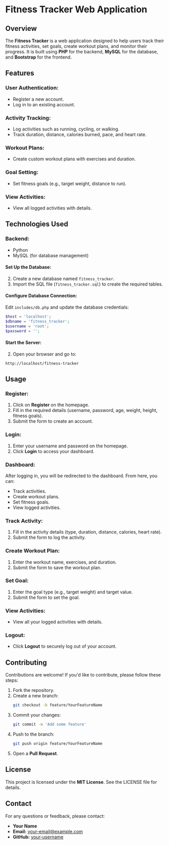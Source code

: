# Fitness Tracker Web Application

## Overview
The **Fitness Tracker** is a web application designed to help users track their fitness activities, set goals, create workout plans, and monitor their progress. It is built using **PHP** for the backend, **MySQL** for the database, and **Bootstrap** for the frontend.

## Features
### User Authentication:
- Register a new account.
- Log in to an existing account.

### Activity Tracking:
- Log activities such as running, cycling, or walking.
- Track duration, distance, calories burned, pace, and heart rate.

### Workout Plans:
- Create custom workout plans with exercises and duration.

### Goal Setting:
- Set fitness goals (e.g., target weight, distance to run).

### View Activities:
- View all logged activities with details.


## Technologies Used

### Backend:
- Python
- MySQL (for database management)



#### Set Up the Database:

2. Create a new database named `fitness_tracker`.
3. Import the SQL file (`fitness_tracker.sql`) to create the required tables.

#### Configure Database Connection:
Edit `includes/db.php` and update the database credentials:
```php
$host = 'localhost';
$dbname = 'fitness_tracker';
$username = 'root';
$password = '';
```


#### Start the Server:
2. Open your browser and go to:
```
http://localhost/fitness-tracker
```



## Usage
### Register:
1. Click on **Register** on the homepage.
2. Fill in the required details (username, password, age, weight, height, fitness goals).
3. Submit the form to create an account.

### Login:
1. Enter your username and password on the homepage.
2. Click **Login** to access your dashboard.

### Dashboard:
After logging in, you will be redirected to the dashboard. From here, you can:
- Track activities.
- Create workout plans.
- Set fitness goals.
- View logged activities.

### Track Activity:
1. Fill in the activity details (type, duration, distance, calories, heart rate).
2. Submit the form to log the activity.

### Create Workout Plan:
1. Enter the workout name, exercises, and duration.
2. Submit the form to save the workout plan.

### Set Goal:
1. Enter the goal type (e.g., target weight) and target value.
2. Submit the form to set the goal.

### View Activities:
- View all your logged activities with details.

### Logout:
- Click **Logout** to securely log out of your account.

## Contributing
Contributions are welcome! If you'd like to contribute, please follow these steps:
1. Fork the repository.
2. Create a new branch:
   ```bash
   git checkout -b feature/YourFeatureName
   ```
3. Commit your changes:
   ```bash
   git commit -m 'Add some feature'
   ```
4. Push to the branch:
   ```bash
   git push origin feature/YourFeatureName
   ```
5. Open a **Pull Request**.

## License
This project is licensed under the **MIT License**. See the LICENSE file for details.

## Contact
For any questions or feedback, please contact:
- **Your Name**
- **Email:** your-email@example.com
- **GitHub:** [your-username](https://github.com/your-username)

